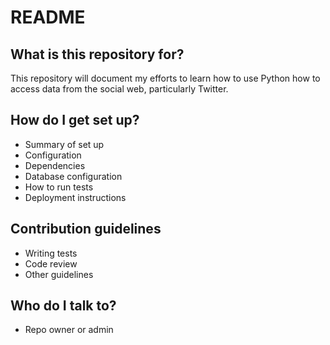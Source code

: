 # README #

## What is this repository for? ##

This repository will document my efforts to learn how to use Python how to access data from the social web, particularly Twitter.

## How do I get set up? ##

* Summary of set up
* Configuration
* Dependencies
* Database configuration
* How to run tests
* Deployment instructions

## Contribution guidelines ##

* Writing tests
* Code review
* Other guidelines

## Who do I talk to? ##

* Repo owner or admin